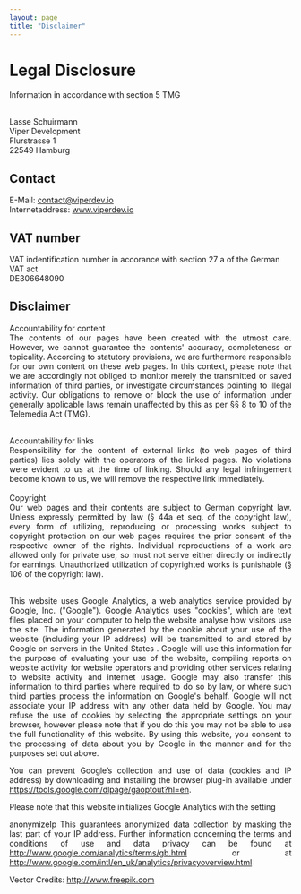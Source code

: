 ```yaml
---
layout: page
title: "Disclaimer"
---
```


<div class="container">
<h1>Legal Disclosure</h1>

Information in accordance with section 5 TMG<br/><br/>

Lasse Schuirmann<br/>
Viper Development<br/>
Flurstrasse 1<br/>
22549 Hamburg<br/>

<h2>Contact</h2>
E-Mail: <a href="mailto:contact@viperdev.io">contact@viperdev.io</a><br/>
Internetaddress: <a href="http://www.viperdev.io" target="_blank">www.viperdev.io</a><br/>

<h2>VAT number</h2>

VAT indentification number in accorance with section 27 a of the German VAT act<br/>
DE306648090<br/>
<div style="text-align: justify;">
<h2>Disclaimer</h2>

Accountability for content<br/>
The contents of our pages have been created with the utmost care. However, we cannot guarantee the contents' accuracy, completeness or topicality. According to statutory provisions, we are furthermore responsible for our own content on these web pages. In this context, please note that we are accordingly not obliged to monitor merely the transmitted or saved information of third parties, or investigate circumstances pointing to illegal activity. Our obligations to remove or block the use of information under generally applicable laws remain unaffected by this as per &sect;&sect; 8 to 10 of the Telemedia Act (TMG).<br/><br/>

Accountability for links<br/>
Responsibility for the content of external links (to web pages of third parties) lies solely with the operators of the linked pages. No violations were evident to us at the time of linking. Should any legal infringement become known to us, we will remove the respective link immediately.<br/><br/>
Copyright<br/>
Our web pages and their contents are subject to German copyright law. Unless expressly permitted by law (&sect; 44a et seq. of the copyright law), every form of utilizing, reproducing or processing works subject to copyright protection on our web pages requires the prior consent of the respective owner of the rights. Individual reproductions of a work are allowed only for private use, so must not serve either directly or indirectly for earnings. Unauthorized utilization of copyrighted works is punishable (&sect; 106 of the copyright law).<br/><br/>

This website uses Google Analytics, a web analytics service provided by Google, Inc. ("Google"). Google Analytics uses "cookies", which are text files placed on your computer to help the website analyse how visitors use the site. The information generated by the cookie about your use of the website (including your IP address) will be transmitted to and stored by Google on servers in the United States . Google will use this information for the purpose of evaluating your use of the website, compiling reports on website activity for website operators and providing other services relating to website activity and internet usage. Google may also transfer this information to third parties where required to do so by law, or where such third parties process the information on Google's behalf. Google will not associate your IP address with any other data held by Google. You may refuse the use of cookies by selecting the appropriate settings on your browser, however please note that if you do this you may not be able to use the full functionality of this website. By using this website, you consent to the processing of data about you by Google in the manner and for the purposes set out above.

You can prevent Google’s collection and use of data (cookies and IP address) by downloading and installing the browser plug-in available under https://tools.google.com/dlpage/gaoptout?hl=en.

Please note that this website initializes Google Analytics with the setting

anonymizeIp
This guarantees anonymized data collection by masking the last part of your IP address.
Further information concerning the terms and conditions of use and data privacy can be found at http://www.google.com/analytics/terms/gb.html or at http://www.google.com/intl/en_uk/analytics/privacyoverview.html

Vector Credits: http://www.freepik.com

</div>
</div>